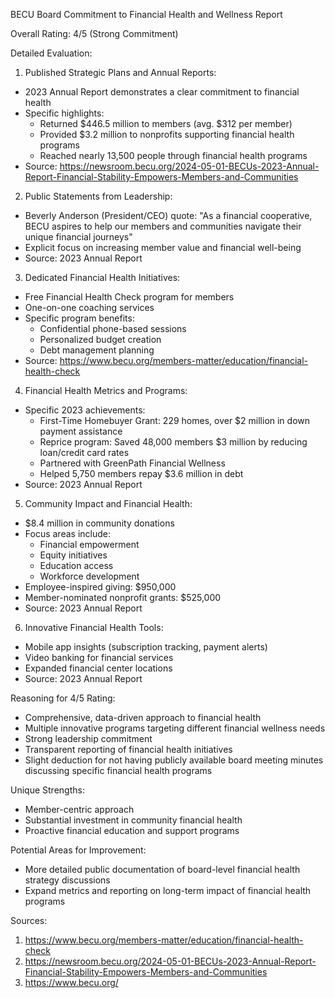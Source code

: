 BECU Board Commitment to Financial Health and Wellness Report

Overall Rating: 4/5 (Strong Commitment)

Detailed Evaluation:

1. Published Strategic Plans and Annual Reports:
- 2023 Annual Report demonstrates a clear commitment to financial health
- Specific highlights:
  * Returned $446.5 million to members (avg. $312 per member)
  * Provided $3.2 million to nonprofits supporting financial health programs
  * Reached nearly 13,500 people through financial health programs
- Source: https://newsroom.becu.org/2024-05-01-BECUs-2023-Annual-Report-Financial-Stability-Empowers-Members-and-Communities

2. Public Statements from Leadership:
- Beverly Anderson (President/CEO) quote: "As a financial cooperative, BECU aspires to help our members and communities navigate their unique financial journeys"
- Explicit focus on increasing member value and financial well-being
- Source: 2023 Annual Report

3. Dedicated Financial Health Initiatives:
- Free Financial Health Check program for members
- One-on-one coaching services
- Specific program benefits:
  * Confidential phone-based sessions
  * Personalized budget creation
  * Debt management planning
- Source: https://www.becu.org/members-matter/education/financial-health-check

4. Financial Health Metrics and Programs:
- Specific 2023 achievements:
  * First-Time Homebuyer Grant: 229 homes, over $2 million in down payment assistance
  * Reprice program: Saved 48,000 members $3 million by reducing loan/credit card rates
  * Partnered with GreenPath Financial Wellness
  * Helped 5,750 members repay $3.6 million in debt
- Source: 2023 Annual Report

5. Community Impact and Financial Health:
- $8.4 million in community donations
- Focus areas include:
  * Financial empowerment
  * Equity initiatives
  * Education access
  * Workforce development
- Employee-inspired giving: $950,000
- Member-nominated nonprofit grants: $525,000
- Source: 2023 Annual Report

6. Innovative Financial Health Tools:
- Mobile app insights (subscription tracking, payment alerts)
- Video banking for financial services
- Expanded financial center locations
- Source: 2023 Annual Report

Reasoning for 4/5 Rating:
- Comprehensive, data-driven approach to financial health
- Multiple innovative programs targeting different financial wellness needs
- Strong leadership commitment
- Transparent reporting of financial health initiatives
- Slight deduction for not having publicly available board meeting minutes discussing specific financial health programs

Unique Strengths:
- Member-centric approach
- Substantial investment in community financial health
- Proactive financial education and support programs

Potential Areas for Improvement:
- More detailed public documentation of board-level financial health strategy discussions
- Expand metrics and reporting on long-term impact of financial health programs

Sources:
1. https://www.becu.org/members-matter/education/financial-health-check
2. https://newsroom.becu.org/2024-05-01-BECUs-2023-Annual-Report-Financial-Stability-Empowers-Members-and-Communities
3. https://www.becu.org/